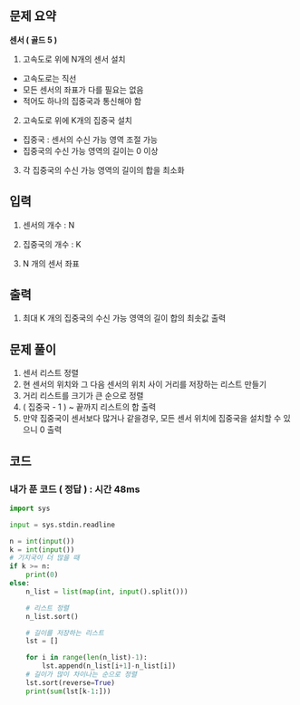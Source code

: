 ## 문제 요약

**센서 ( 골드 5 )**

1. 고속도로 위에 N개의 센서 설치
- 고속도로는 직선
- 모든 센서의 좌표가 다를 필요는 없음
- 적어도 하나의 집중국과 통신해야 함

2. 고속도로 위에 K개의 집중국 설치
- 집중국 : 센서의 수신 가능 영역 조절 가능
- 집중국의 수신 가능 영역의 길이는 0 이상

3. 각 집중국의 수신 가능 영역의 길이의 합을 최소화

## 입력
1. 센서의 개수 : N

2. 집중국의 개수 : K

3. N 개의 센서 좌표

## 출력
1. 최대 K 개의 집중국의 수신 가능 영역의 길이 합의 최솟값 출력

## 문제 풀이

1. 센서 리스트 정렬
2. 현 센서의 위치와 그 다음 센서의 위치 사이 거리를 저장하는 리스트 만들기
3. 거리 리스트를 크기가 큰 순으로 정렬
4. ( 집중국 - 1 ) ~ 끝까지 리스트의 합 출력
5. 만약 집중국이 센서보다 많거나 같을경우, 모든 센서 위치에 집중국을 설치할 수 있으니 0 출력

## 코드

### 내가 푼 코드 ( 정답 ) : 시간 48ms

```python
import sys

input = sys.stdin.readline

n = int(input())
k = int(input())
# 기지국이 더 많을 때
if k >= n:
    print(0)
else:
    n_list = list(map(int, input().split()))

    # 리스트 정렬
    n_list.sort()

    # 길이를 저장하는 리스트
    lst = []

    for i in range(len(n_list)-1):
        lst.append(n_list[i+1]-n_list[i])
    # 길이가 많이 차이나는 순으로 정렬
    lst.sort(reverse=True)
    print(sum(lst[k-1:]))
```
